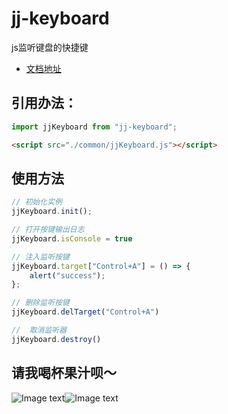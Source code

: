 # jj-keyboard
js监听键盘的快捷键

- [文档地址](https://sunny-world.github.io/jj-keyboard/)

## 引用办法：
```js
import jjKeyboard from "jj-keyboard";
```
```html
<script src="./common/jjKeyboard.js"></script>
```

## 使用方法
```js
// 初始化实例
jjKeyboard.init();

// 打开按键输出日志
jjKeyboard.isConsole = true  

// 注入监听按键
jjKeyboard.target["Control+A"] = () => {
    alert("success");
};

// 删除监听按键
jjKeyboard.delTarget("Control+A")

//  取消监听器
jjKeyboard.destroy()
```

## 请我喝杯果汁呗～

![Image text](https://github.com/sunny-world/jj-keyboard/blob/master/image/alipay.jpg?raw=true)![Image text](https://github.com/sunny-world/jj-keyboard/blob/master/image/wechat.jpg?raw=true)